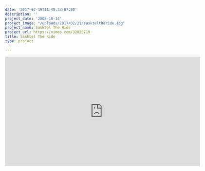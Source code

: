 ```yaml
---
date: '2017-02-19T12:48:33-07:00'
description: ''
project_date: '2008-10-14'
project_image: "/uploads/2017/02/21/saskteltheride.jpg"
project_name: Sasktel The Ride
project_url: https://vimeo.com/32025719
title: Sasktel The Ride
type: project

---
```

<iframe src="https://player.vimeo.com/video/32025719" width="640" height="360" frameborder="0" webkitallowfullscreen mozallowfullscreen allowfullscreen></iframe>
